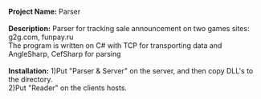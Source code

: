 **Project Name:** Parser<br/><br/>
**Description:** Parser for tracking sale announcement on two games sites: g2g.com, funpay.ru<br/>The program is written on C# with TCP for transporting data and AngleSharp, CefSharp for parsing<br/><br/>
**Installation:** 1)Put "Parser & Server" on the server, and then copy DLL's to the directory. <br/>
                  2)Put "Reader" on the clients hosts.
